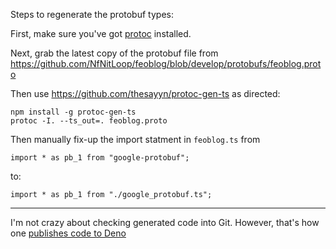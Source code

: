 Steps to regenerate the protobuf types: 

First, make sure you've got [protoc] installed.

[protoc]: https://developers.google.com/protocol-buffers

Next, grab the latest copy of the protobuf file from
<https://github.com/NfNitLoop/feoblog/blob/develop/protobufs/feoblog.proto>

Then use <https://github.com/thesayyn/protoc-gen-ts> as directed:

    npm install -g protoc-gen-ts
    protoc -I. --ts_out=. feoblog.proto

Then manually fix-up the import statment in `feoblog.ts` from

    import * as pb_1 from "google-protobuf";

to:

    import * as pb_1 from "./google_protobuf.ts";


---

I'm not crazy about checking generated code into Git. However, that's how one [publishes code to Deno][1]

[1]: https://deno.land/x